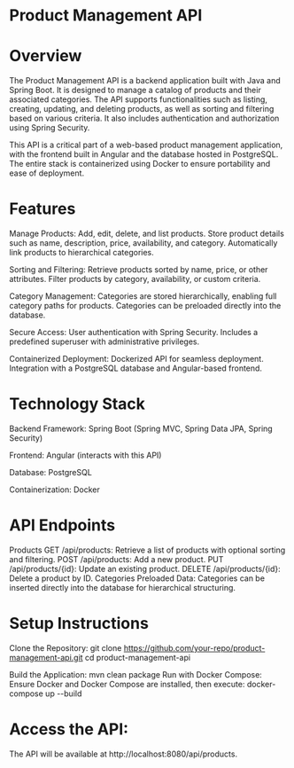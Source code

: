 # Product Management API
# Overview
The Product Management API is a backend application built with Java and Spring Boot. It is designed to manage a catalog of products and their associated categories. The API supports functionalities such as listing, creating, updating, and deleting products, as well as sorting and filtering based on various criteria. It also includes authentication and authorization using Spring Security.

This API is a critical part of a web-based product management application, with the frontend built in Angular and the database hosted in PostgreSQL. The entire stack is containerized using Docker to ensure portability and ease of deployment.

# Features
Manage Products:
Add, edit, delete, and list products.
Store product details such as name, description, price, availability, and category.
Automatically link products to hierarchical categories.

Sorting and Filtering:
Retrieve products sorted by name, price, or other attributes.
Filter products by category, availability, or custom criteria.

Category Management:
Categories are stored hierarchically, enabling full category paths for products.
Categories can be preloaded directly into the database.

Secure Access:
User authentication with Spring Security.
Includes a predefined superuser with administrative privileges.

Containerized Deployment:
Dockerized API for seamless deployment.
Integration with a PostgreSQL database and Angular-based frontend.

# Technology Stack
Backend Framework: Spring Boot (Spring MVC, Spring Data JPA, Spring Security)

Frontend: Angular (interacts with this API)

Database: PostgreSQL

Containerization: Docker

# API Endpoints
Products
GET /api/products: Retrieve a list of products with optional sorting and filtering.
POST /api/products: Add a new product.
PUT /api/products/{id}: Update an existing product.
DELETE /api/products/{id}: Delete a product by ID.
Categories
Preloaded Data: Categories can be inserted directly into the database for hierarchical structuring.

# Setup Instructions
Clone the Repository:
git clone https://github.com/your-repo/product-management-api.git
cd product-management-api

Build the Application:
mvn clean package
Run with Docker Compose: Ensure Docker and Docker Compose are installed, then execute:
docker-compose up --build

# Access the API:
The API will be available at http://localhost:8080/api/products.
